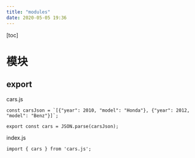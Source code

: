 ```yaml
---
title: "modules"
date: 2020-05-05 19:36
---
```

[toc]



# 模块



## export 

cars.js

```
const carsJson = `[{"year": 2010, "model": "Honda"}, {"year": 2012, "model": "Benz"}]`;

export const cars = JSON.parse(carsJson);
```



index.js

```
import { cars } from 'cars.js';
```






